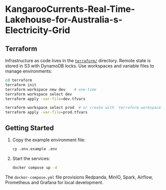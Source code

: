 # KangarooCurrents-Real-Time-Lakehouse-for-Australia-s-Electricity-Grid

## Terraform

Infrastructure as code lives in the [`terraform/`](terraform/) directory. Remote state is stored in S3 with DynamoDB locks. Use workspaces and variable files to manage environments:

```sh
cd terraform
terraform init
terraform workspace new dev    # one-time
terraform workspace select dev
terraform apply -var-file=dev.tfvars

terraform workspace select prod  # or create with `terraform workspace new prod`
terraform apply -var-file=prod.tfvars
```

## Getting Started

1. Copy the example environment file:

   ```bash
   cp .env.example .env
   ```

2. Start the services:

   ```bash
   docker compose up -d
   ```

The `docker-compose.yml` file provisions Redpanda, MinIO, Spark, Airflow, Prometheus and Grafana for local development.

